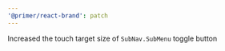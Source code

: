 ```yaml
---
'@primer/react-brand': patch
---
```


Increased the touch target size of `SubNav.SubMenu` toggle button
